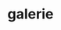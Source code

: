 ---
layout: galerie
title: galerie
header: header--white pos-f
footer: dn
items:
    - author: Marieke van Helst
      course: Anders Kijken
      img: /assets/img/strogonoff.jpg
    - author: Willem van Garderen
      course: Vrouwenfotografie
      img: /assets/img/vermeer.jpg
    - author: Henk de Lunter
      course: Fotografie en Beeldende Kunst
      img: /assets/img/ollier.jpg
    - author: Noah Gelso
      course: Kijk mij eens!
      img: /assets/img/magnolia.jpg
    - author: Marlous Klaassen
      course: Krachtig Beeld
      img: /assets/img/haarmans.jpg
    - author: Niels Bennekom
      course: Niet Westerse Fotografie
      img: /assets/img/hult.jpg
    - author: Marieke van Helst
      course: Anders Kijken
      img: /assets/img/mazzoli.jpg
    - author: Willem van Garderen
      course: Vrouwenfotografie
      img: /assets/img/long.jpg
    - author: Henk de Lunter
      course: Fotografie en Beeldende Kunst
      img: /assets/img/uytenhaak_amersfoort.jpg
    - author: Noah Gelso
      course: Kijk mij eens!
      img: /assets/img/ronald-correlje.jpg
    - author: Marlous Klaassen
      course: Krachtig Beeld
      img: /assets/img/jessen.jpg
    - author: Niels Bennekom
      course: Niet Westerse Fotografie
      img: /assets/img/kamman_groot.jpg
---